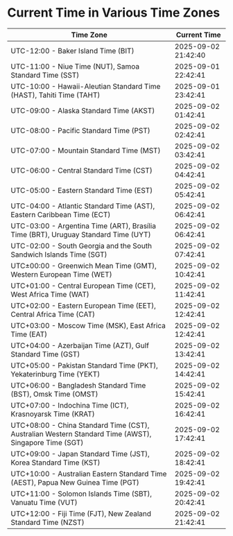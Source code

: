 # Current Time in Various Time Zones

| Time Zone | Current Time |
|-----------|--------------|
| UTC-12:00 - Baker Island Time (BIT) | 2025-09-02 21:42:40 |
| UTC-11:00 - Niue Time (NUT), Samoa Standard Time (SST) | 2025-09-01 22:42:41 |
| UTC-10:00 - Hawaii-Aleutian Standard Time (HAST), Tahiti Time (TAHT) | 2025-09-01 23:42:41 |
| UTC-09:00 - Alaska Standard Time (AKST) | 2025-09-02 01:42:41 |
| UTC-08:00 - Pacific Standard Time (PST) | 2025-09-02 02:42:41 |
| UTC-07:00 - Mountain Standard Time (MST) | 2025-09-02 03:42:41 |
| UTC-06:00 - Central Standard Time (CST) | 2025-09-02 04:42:41 |
| UTC-05:00 - Eastern Standard Time (EST) | 2025-09-02 05:42:41 |
| UTC-04:00 - Atlantic Standard Time (AST), Eastern Caribbean Time (ECT) | 2025-09-02 06:42:41 |
| UTC-03:00 - Argentina Time (ART), Brasília Time (BRT), Uruguay Standard Time (UYT) | 2025-09-02 06:42:41 |
| UTC-02:00 - South Georgia and the South Sandwich Islands Time (SGT) | 2025-09-02 07:42:41 |
| UTC±00:00 - Greenwich Mean Time (GMT), Western European Time (WET) | 2025-09-02 10:42:41 |
| UTC+01:00 - Central European Time (CET), West Africa Time (WAT) | 2025-09-02 11:42:41 |
| UTC+02:00 - Eastern European Time (EET), Central Africa Time (CAT) | 2025-09-02 12:42:41 |
| UTC+03:00 - Moscow Time (MSK), East Africa Time (EAT) | 2025-09-02 12:42:41 |
| UTC+04:00 - Azerbaijan Time (AZT), Gulf Standard Time (GST) | 2025-09-02 13:42:41 |
| UTC+05:00 - Pakistan Standard Time (PKT), Yekaterinburg Time (YEKT) | 2025-09-02 14:42:41 |
| UTC+06:00 - Bangladesh Standard Time (BST), Omsk Time (OMST) | 2025-09-02 15:42:41 |
| UTC+07:00 - Indochina Time (ICT), Krasnoyarsk Time (KRAT) | 2025-09-02 16:42:41 |
| UTC+08:00 - China Standard Time (CST), Australian Western Standard Time (AWST), Singapore Time (SGT) | 2025-09-02 17:42:41 |
| UTC+09:00 - Japan Standard Time (JST), Korea Standard Time (KST) | 2025-09-02 18:42:41 |
| UTC+10:00 - Australian Eastern Standard Time (AEST), Papua New Guinea Time (PGT) | 2025-09-02 19:42:41 |
| UTC+11:00 - Solomon Islands Time (SBT), Vanuatu Time (VUT) | 2025-09-02 20:42:41 |
| UTC+12:00 - Fiji Time (FJT), New Zealand Standard Time (NZST) | 2025-09-02 21:42:41 |
